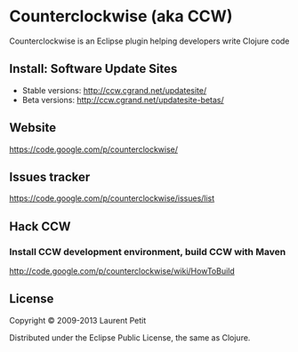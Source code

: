 # Counterclockwise (aka CCW)

Counterclockwise is an Eclipse plugin helping developers write Clojure code

## Install: Software Update Sites

- Stable versions: http://ccw.cgrand.net/updatesite/
- Beta versions: http://ccw.cgrand.net/updatesite-betas/

## Website

https://code.google.com/p/counterclockwise/

## Issues tracker

https://code.google.com/p/counterclockwise/issues/list

## Hack CCW
### Install CCW development environment, build CCW with Maven

http://code.google.com/p/counterclockwise/wiki/HowToBuild

## License

Copyright © 2009-2013 Laurent Petit

Distributed under the Eclipse Public License, the same as Clojure.
